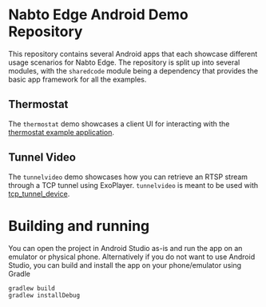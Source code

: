 # Nabto Edge Android Demo Repository
This repository contains several Android apps that each showcase different usage scenarios for Nabto Edge. The repository is split up into several modules, with the `sharedcode` module being a dependency that provides the basic app framework for all the examples.

## Thermostat
The `thermostat` demo showcases a client UI for interacting with the [thermostat example application](https://github.com/nabto/nabto-embedded-sdk/tree/master/examples/thermostat).

## Tunnel Video
The `tunnelvideo` demo showcases how you can retrieve an RTSP stream through a TCP tunnel using ExoPlayer. `tunnelvideo` is meant to be used with [tcp_tunnel_device](https://github.com/nabto/nabto-embedded-sdk/tree/master/apps/tcp_tunnel_device).

# Building and running
You can open the project in Android Studio as-is and run the app on an emulator or physical phone.
Alternatively if you do not want to use Android Studio, you can build and install the app on your phone/emulator using Gradle
```
gradlew build
gradlew installDebug
```
